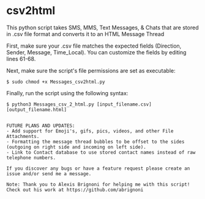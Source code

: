 # csv2html
This python script takes SMS, MMS, Text Messages, & Chats that are stored in .csv file format and converts it to an HTML Message Thread

First, make sure your .csv file matches the expected fields (Direction, Sender, Message, Time_Local). You can customize the fields by editing lines 61-68.

Next, make sure the script's file permissions are set as executable:

```
$ sudo chmod +x Messages_csv2html.py
```

Finally, run the script using the following syntax:
```
$ python3 Messages_csv_2_html.py [input_filename.csv] [output_filename.html] 


FUTURE PLANS AND UPDATES:
- Add support for Emoji's, gifs, pics, videos, and other File Attachments.
- Formatting the message thread bubbles to be offset to the sides (outgoing on right side and incoming on left side).
- Link to Contact database to use stored contact names instead of raw telephone numbers.

If you discover any bugs or have a feature request please create an issue and/or send me a message.

Note: Thank you to Alexis Brignoni for helping me with this script! Check out his work at https://github.com/abrignoni
